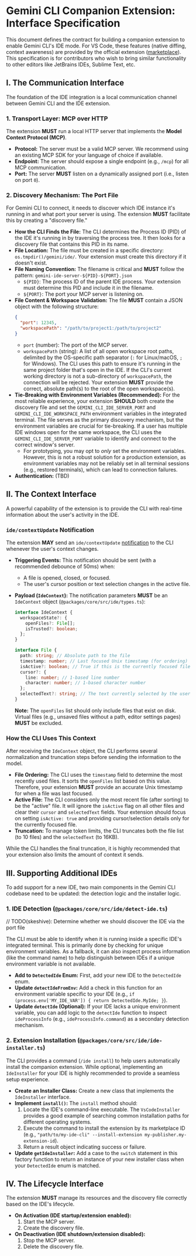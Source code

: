 # Gemini CLI Companion Extension: Interface Specification

This document defines the contract for building a companion extension to enable Gemini CLI's IDE mode. For VS Code, these features (native diffing, context awareness) are provided by the official extension ([marketplace](https://marketplace.visualstudio.com/items?itemName=Google.gemini-cli-vscode-ide-companion)). This specification is for contributors who wish to bring similar functionality to other editors like JetBrains IDEs, Sublime Text, etc.

## I. The Communication Interface

The foundation of the IDE integration is a local communication channel between Gemini CLI and the IDE extension.

### 1. Transport Layer: MCP over HTTP

The extension **MUST** run a local HTTP server that implements the **Model Context Protocol (MCP)**.

- **Protocol:** The server must be a valid MCP server. We recommend using an existing MCP SDK for your language of choice if available.
- **Endpoint:** The server should expose a single endpoint (e.g., `/mcp`) for all MCP communication.
- **Port:** The server **MUST** listen on a dynamically assigned port (i.e., listen on port `0`).

### 2. Discovery Mechanism: The Port File

For Gemini CLI to connect, it needs to discover which IDE instance it's running in and what port your server is using. The extension **MUST** facilitate this by creating a "discovery file."

- **How the CLI Finds the File:** The CLI determines the Process ID (PID) of the IDE it's running in by traversing the process tree. It then looks for a discovery file that contains this PID in its name.
- **File Location:** The file must be created in a specific directory: `os.tmpdir()/gemini/ide/`. Your extension must create this directory if it doesn't exist.
- **File Naming Convention:** The filename is critical and **MUST** follow the pattern:
  `gemini-ide-server-${PID}-${PORT}.json`
  - `${PID}`: The process ID of the parent IDE process. Your extension must determine this PID and include it in the filename.
  - `${PORT}`: The port your MCP server is listening on.
- **File Content & Workspace Validation:** The file **MUST** contain a JSON object with the following structure:
  ```json
  {
    "port": 12345,
    "workspacePath": "/path/to/project1:/path/to/project2"
  }
  ```
  - `port` (number): The port of the MCP server.
  - `workspacePath` (string): A list of all open workspace root paths, delimited by the OS-specific path separator (`:` for Linux/macOS, `;` for Windows). The CLI uses this path to ensure it's running in the same project folder that's open in the IDE. If the CLI's current working directory is not a sub-directory of `workspacePath`, the connection will be rejected. Your extension **MUST** provide the correct, absolute path(s) to the root of the open workspace(s).
- **Tie-Breaking with Environment Variables (Recommended):** For the most reliable experience, your extension **SHOULD** both create the discovery file and set the `GEMINI_CLI_IDE_SERVER_PORT` and `GEMINI_CLI_IDE_WORKSPACE_PATH` environment variables in the integrated terminal. The file serves as the primary discovery mechanism, but the environment variables are crucial for tie-breaking. If a user has multiple IDE windows open for the same workspace, the CLI uses the `GEMINI_CLI_IDE_SERVER_PORT` variable to identify and connect to the correct window's server.
  - For prototyping, you may opt to _only_ set the environment variables. However, this is not a robust solution for a production extension, as environment variables may not be reliably set in all terminal sessions (e.g., restored terminals), which can lead to connection failures.
- **Authentication:** (TBD)

## II. The Context Interface

A powerful capability of the extension is to provide the CLI with real-time information about the user's activity in the IDE.

### `ide/contextUpdate` Notification

The extension **MAY** send an `ide/contextUpdate` [notification](https://modelcontextprotocol.io/specification/2025-06-18/basic/index#notifications) to the CLI whenever the user's context changes.

- **Triggering Events:** This notification should be sent (with a recommended debounce of 50ms) when:
  - A file is opened, closed, or focused.
  - The user's cursor position or text selection changes in the active file.
- **Payload (`IdeContext`):** The notification parameters **MUST** be an `IdeContext` object (`@packages/core/src/ide/types.ts`):

  ```typescript
  interface IdeContext {
    workspaceState?: {
      openFiles?: File[];
      isTrusted?: boolean;
    };
  }

  interface File {
    path: string; // Absolute path to the file
    timestamp: number; // Last focused Unix timestamp (for ordering)
    isActive?: boolean; // True if this is the currently focused file
    cursor?: {
      line: number; // 1-based line number
      character: number; // 1-based character number
    };
    selectedText?: string; // The text currently selected by the user
  }
  ```

  **Note:** The `openFiles` list should only include files that exist on disk. Virtual files (e.g., unsaved files without a path, editor settings pages) **MUST** be excluded.

### How the CLI Uses This Context

After receiving the `IdeContext` object, the CLI performs several normalization and truncation steps before sending the information to the model.

- **File Ordering:** The CLI uses the `timestamp` field to determine the most recently used files. It sorts the `openFiles` list based on this value. Therefore, your extension **MUST** provide an accurate Unix timestamp for when a file was last focused.
- **Active File:** The CLI considers only the most recent file (after sorting) to be the "active" file. It will ignore the `isActive` flag on all other files and clear their `cursor` and `selectedText` fields. Your extension should focus on setting `isActive: true` and providing cursor/selection details only for the currently focused file.
- **Truncation:** To manage token limits, the CLI truncates both the file list (to 10 files) and the `selectedText` (to 16KB).

While the CLI handles the final truncation, it is highly recommended that your extension also limits the amount of context it sends.

## III. Supporting Additional IDEs

To add support for a new IDE, two main components in the Gemini CLI codebase need to be updated: the detection logic and the installer logic.

### 1. IDE Detection (`@packages/core/src/ide/detect-ide.ts`)

// TODO(skeshive): Determine whether we should discover the IDE via the port file

The CLI must be able to identify when it is running inside a specific IDE's integrated terminal. This is primarily done by checking for unique environment variables. As a fallback, it can also inspect process information (like the command name) to help distinguish between IDEs if a unique environment variable is not available.

- **Add to `DetectedIde` Enum:** First, add your new IDE to the `DetectedIde` enum.
- **Update `detectIdeFromEnv`:** Add a check in this function for an environment variable specific to your IDE (e.g., `if (process.env['MY_IDE_VAR']) { return DetectedIde.MyIde; }`).
- **Update `detectIde` (Optional):** If your IDE lacks a unique environment variable, you can add logic to the `detectIde` function to inspect `ideProcessInfo` (e.g., `ideProcessInfo.command`) as a secondary detection mechanism.

### 2. Extension Installation (`@packages/core/src/ide/ide-installer.ts`)

The CLI provides a command (`/ide install`) to help users automatically install the companion extension. While optional, implementing an `IdeInstaller` for your IDE is highly recommended to provide a seamless setup experience.

- **Create an Installer Class:** Create a new class that implements the `IdeInstaller` interface.
- **Implement `install()`:** The `install` method should:
  1.  Locate the IDE's command-line executable. The `VsCodeInstaller` provides a good example of searching common installation paths for different operating systems.
  2.  Execute the command to install the extension by its marketplace ID (e.g., `"path/to/my-ide-cli" --install-extension my-publisher.my-extension-id`).
  3.  Return a result object indicating success or failure.
- **Update `getIdeInstaller`:** Add a case to the `switch` statement in this factory function to return an instance of your new installer class when your `DetectedIde` enum is matched.

## IV. The Lifecycle Interface

The extension **MUST** manage its resources and the discovery file correctly based on the IDE's lifecycle.

- **On Activation (IDE startup/extension enabled):**
  1.  Start the MCP server.
  2.  Create the discovery file.
- **On Deactivation (IDE shutdown/extension disabled):**
  1.  Stop the MCP server.
  2.  Delete the discovery file.
